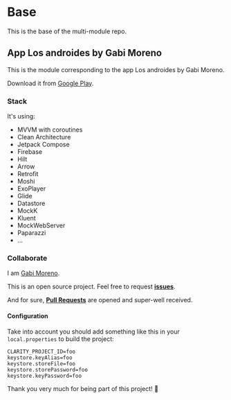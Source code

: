 # Base
This is the base of the multi-module repo.

## App Los androides by Gabi Moreno
This is the module corresponding to the app Los androides by Gabi Moreno.

Download it from [Google Play](https://gabimoreno.soy/app).

### Stack
It's using:

- MVVM with coroutines
- Clean Architecture
- Jetpack Compose
- Firebase
- Hilt
- Arrow
- Retrofit
- Moshi
- ExoPlayer
- Glide
- Datastore
- MockK
- Kluent
- MockWebServer
- Paparazzi
- ...

### Collaborate
I am [Gabi Moreno](https://gabimoreno.soy).

This is an open source project. Feel free to request **[issues](https://github.com/soygabimoreno/Base/issues)**.

And for sure, **[Pull Requests](https://github.com/soygabimoreno/Base/pulls)** are opened and super-well received.

#### Configuration
Take into account you should add something like this in your `local.properties` to build the
project:

```
CLARITY_PROJECT_ID=foo
keystore.keyAlias=foo
keystore.storeFile=foo
keystore.storePassword=foo
keystore.keyPassword=foo
```

Thank you very much for being part of this project! 🤗
